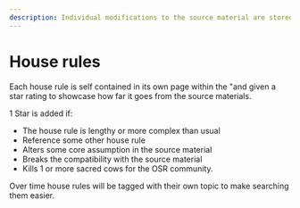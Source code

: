 ```yaml
---
description: Individual modifications to the source material are stored here.
---
```


# House rules

Each house rule is self contained in its own page within the "and given a star rating to showcase how far it goes from the source materials. 

1 Star is added if:

* The house rule is lengthy or more complex than usual
* Reference some other house rule
* Alters some core assumption in the source material
* Breaks the compatibility with the source material
* Kills 1 or more sacred cows for the OSR community. 

Over time house rules will be tagged with their own topic to make searching them easier. 





